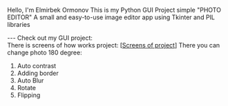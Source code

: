 Hello, I'm Elmirbek Ormonov 
This is my Python GUI Project simple "PHOTO EDITOR"
A small and easy-to-use image editor app using Tkinter and PIL libraries

--- Check out my GUI project:  
There is screens of how works project: [[Screens of project](https://github.com/Abylovv/FinsalProjectPhotoEditor/blob/main/Screen%20of%20Project.png)]
There you can change photo 180 degree:
1) Auto contrast
2) Adding border
3) Auto Blur
4) Rotate
5) Flipping




